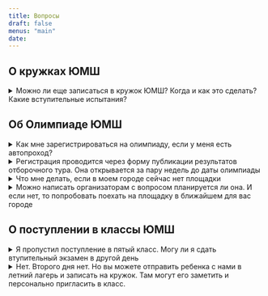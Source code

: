 ```yaml
---
title: Вопросы
draft: false
menus: "main"
date:
---
```



## О кружках ЮМШ

<details>
<summary>Можно ли еще записаться в кружок ЮМШ? Когда и как это сделать? Какие вступительные испытания?</summary>
В кружки нового набора (они так и названы в расписании) прийти можно в любой момент в течение учебного года, и никаких вступительных испытаний проходить не нужно. Запись в такие кружки происходит в момент Вашего первого появления на занятии.

Если у Вас есть хорошая предварительная подготовка, полученная, например, в другом кружке, возможен прием и в кружки ЮМШ второго, третьего (и т. д.) годов обучения. У каждого кружка (и даже каждого желающего заниматься в таком кружке) ситуация индивидуальна и решается руководителем.
</details>

## Об Олимпиаде ЮМШ
<details>
<summary> Как мне зарегистрироваться на олимпиаду, если у меня есть автопроход? </summary>

</details>

<details>
<summary>
Регистрация проводится через форму публикации результатов отборочного тура. Она открывается за пару недель до даты олимпиады</summary>

</details>

<details>
<summary> Что мне делать, если в моем городе сейчас нет площадки</summary>

</details>

<details>
<summary> Можно написать организаторам с вопросом планируется ли она. И если нет, то попробовать поехать на площадку в ближайшем для вас городе</summary>

</details>

## О поступлении в классы ЮМШ
<details>
<summary> Я пропустил поступление в пятый класс. Могу ли я сдать втупительный экзамен в другой день</summary>

</details>

<details>
<summary> Нет. Второго дня нет. Но вы можете отправить ребенка с нами в летний лагерь и записать на кружок. Там могут его заметить и персонально пригласить в класс.</summary>

</details>
